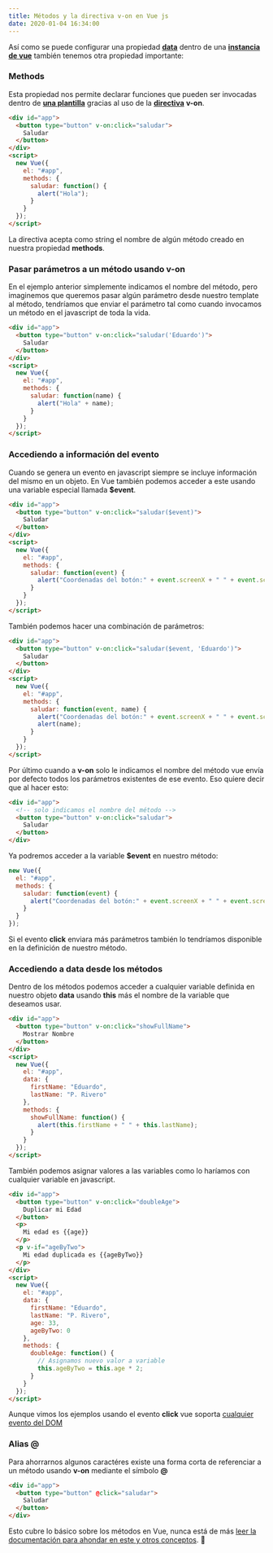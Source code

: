 ```yaml
---
title: Métodos y la directiva v-on en Vue js
date: 2020-01-04 16:34:00
---
```


Así como se puede configurar una propiedad **[data](https://blog.eperedo.com/2019/12/16/propiedad-data-vue-js/)** dentro de una **[instancia de vue](https://blog.eperedo.com/2019/12/15/creando-una-instancia-en-vue-js/)** también tenemos otra propiedad importante:

### Methods

Esta propiedad nos permite declarar funciones que pueden ser invocadas
dentro de **[una plantilla](https://blog.eperedo.com/2019/12/17/sintaxis-templates-plantillas-vue-js/)** gracias al uso de la **[directiva](https://blog.eperedo.com/2019/12/25/directives-vue-js/)** **v-on**.

```html
<div id="app">
  <button type="button" v-on:click="saludar">
    Saludar
  </button>
</div>
<script>
  new Vue({
    el: "#app",
    methods: {
      saludar: function() {
        alert("Hola");
      }
    }
  });
</script>
```

La directiva acepta como string el nombre de algún método creado en nuestra propiedad **methods**.

### Pasar parámetros a un método usando v-on

En el ejemplo anterior simplemente indicamos el nombre del método, pero
imaginemos que queremos pasar algún parámetro desde nuestro template al método, tendríamos que enviar el parámetro tal como cuando invocamos un método en el javascript de toda la vida.

```html
<div id="app">
  <button type="button" v-on:click="saludar('Eduardo')">
    Saludar
  </button>
</div>
<script>
  new Vue({
    el: "#app",
    methods: {
      saludar: function(name) {
        alert("Hola" + name);
      }
    }
  });
</script>
```

### Accediendo a información del evento

Cuando se genera un evento en javascript siempre se incluye información del mismo en un objeto. En Vue también podemos acceder a este usando una variable especial llamada **\$event**.

```html
<div id="app">
  <button type="button" v-on:click="saludar($event)">
    Saludar
  </button>
</div>
<script>
  new Vue({
    el: "#app",
    methods: {
      saludar: function(event) {
        alert("Coordenadas del botón:" + event.screenX + " " + event.screenY);
      }
    }
  });
</script>
```

También podemos hacer una combinación de parámetros:

```html
<div id="app">
  <button type="button" v-on:click="saludar($event, 'Eduardo')">
    Saludar
  </button>
</div>
<script>
  new Vue({
    el: "#app",
    methods: {
      saludar: function(event, name) {
        alert("Coordenadas del botón:" + event.screenX + " " + event.screenY);
        alert(name);
      }
    }
  });
</script>
```

Por último cuando a **v-on** solo le indicamos el nombre del método vue envía por defecto todos los parámetros existentes de ese evento. Eso quiere decir que al hacer esto:

```html
<div id="app">
  <!-- solo indicamos el nombre del método -->
  <button type="button" v-on:click="saludar">
    Saludar
  </button>
</div>
```

Ya podremos acceder a la variable **\$event** en nuestro método:

```js
new Vue({
  el: "#app",
  methods: {
    saludar: function(event) {
      alert("Coordenadas del botón:" + event.screenX + " " + event.screenY);
    }
  }
});
```

Si el evento **click** enviara más parámetros también lo tendríamos disponible en la definición de nuestro método.

### Accediendo a data desde los métodos

Dentro de los métodos podemos acceder a cualquier variable definida en nuestro objeto **data** usando **this** más el nombre de la variable que deseamos usar.

```html
<div id="app">
  <button type="button" v-on:click="showFullName">
    Mostrar Nombre
  </button>
</div>
<script>
  new Vue({
    el: "#app",
    data: {
      firstName: "Eduardo",
      lastName: "P. Rivero"
    },
    methods: {
      showFullName: function() {
        alert(this.firstName + " " + this.lastName);
      }
    }
  });
</script>
```

También podemos asignar valores a las variables como lo haríamos con cualquier variable en javascript.

```html
<div id="app">
  <button type="button" v-on:click="doubleAge">
    Duplicar mi Edad
  </button>
  <p>
    Mi edad es {{age}}
  </p>
  <p v-if="ageByTwo">
    Mi edad duplicada es {{ageByTwo}}
  </p>
</div>
<script>
  new Vue({
    el: "#app",
    data: {
      firstName: "Eduardo",
      lastName: "P. Rivero",
      age: 33,
      ageByTwo: 0
    },
    methods: {
      doubleAge: function() {
        // Asignamos nuevo valor a variable
        this.ageByTwo = this.age * 2;
      }
    }
  });
</script>
```

Aunque vimos los ejemplos usando el evento **click** vue soporta [cualquier evento del DOM](https://www.w3schools.com/jsref/dom_obj_event.asp)

### Alias @

Para ahorrarnos algunos caractéres existe una forma corta de referenciar a un método usando **v-on** mediante el símbolo **@**

```html
<div id="app">
  <button type="button" @click="saludar">
    Saludar
  </button>
</div>
```

Esto cubre lo básico sobre los métodos en Vue, nunca está de más [leer la documentación para ahondar en este y otros conceptos](https://vuejs.org/v2/api/#v-on). 🚀

